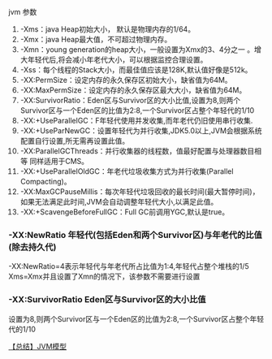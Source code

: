 jvm 参数   
>
1. -Xms：java Heap初始大小， 默认是物理内存的1/64。
2. -Xmx：java Heap最大值，不可超过物理内存。
3. -Xmn：young generation的heap大小，一般设置为Xmx的3、4分之一 。增大年轻代后,将会减小年老代大小，可以根据监控合理设置。
4. -Xss：每个线程的Stack大小，而最佳值应该是128K,默认值好像是512k。
5. -XX:PermSize：设定内存的永久保存区初始大小，缺省值为64M。
6. -XX:MaxPermSize：设定内存的永久保存区最大大小，缺省值为64M。
7. -XX:SurvivorRatio：Eden区与Survivor区的大小比值,设置为8,则两个Survivor区与一个Eden区的比值为2:8,一个Survivor区占整个年轻代的1/10
8. -XX:+UseParallelGC：F年轻代使用并发收集,而年老代仍旧使用串行收集.
9. -XX:+UseParNewGC：设置年轻代为并行收集,JDK5.0以上,JVM会根据系统配置自行设置,所无需再设置此值。
10. -XX:ParallelGCThreads：并行收集器的线程数，值最好配置与处理器数目相等 同样适用于CMS。
11. -XX:+UseParallelOldGC：年老代垃圾收集方式为并行收集(Parallel Compacting)。
12. -XX:MaxGCPauseMillis：每次年轻代垃圾回收的最长时间(最大暂停时间)，如果无法满足此时间,JVM会自动调整年轻代大小,以满足此值。
13. -XX:+ScavengeBeforeFullGC：Full GC前调用YGC,默认是true。



### -XX:NewRatio  年轻代(包括Eden和两个Survivor区)与年老代的比值(除去持久代)

-XX:NewRatio=4表示年轻代与年老代所占比值为1:4,年轻代占整个堆栈的1/5
Xms=Xmx并且设置了Xmn的情况下，该参数不需要进行设置

### -XX:SurvivorRatio Eden区与Survivor区的大小比值

设置为8,则两个Survivor区与一个Eden区的比值为2:8,一个Survivor区占整个年轻代的1/10   


[ 【总结】JVM模型](http://blog.csdn.net/zhiguozhu/article/details/50517467)

